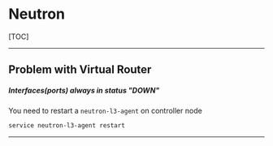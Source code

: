 # Neutron

[TOC]

---

## Problem with Virtual Router

##### Interfaces(ports) always in status "DOWN"

You need to restart a `neutron-l3-agent` on controller node
```sh
service neutron-l3-agent restart
```

---
